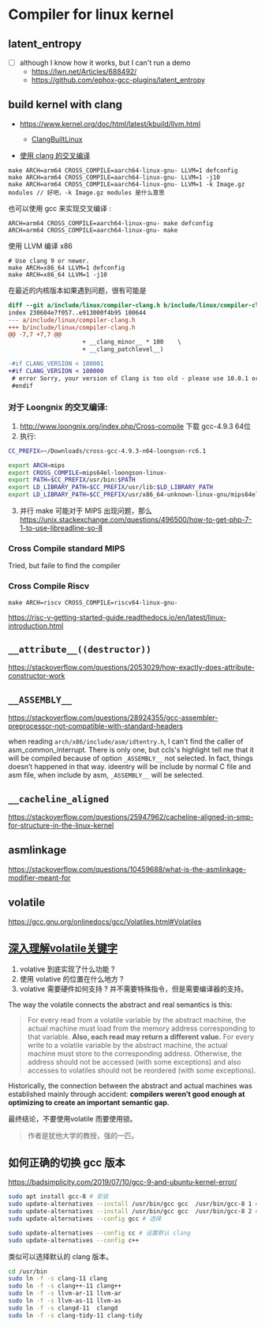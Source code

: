 # Compiler for linux kernel

## latent_entropy
- [ ] although I know how it works, but I can't run a demo
   - https://lwn.net/Articles/688492/
   - https://github.com/ephox-gcc-plugins/latent_entropy

## build kernel with clang
- https://www.kernel.org/doc/html/latest/kbuild/llvm.html
    - [ClangBuiltLinux](https://github.com/ClangBuiltLinux/tc-build)

- [使用 clang 的交叉编译](https://github.com/MaskRay/ccls/wiki/Example-Projects)
```
make ARCH=arm64 CROSS_COMPILE=aarch64-linux-gnu- LLVM=1 defconfig
make ARCH=arm64 CROSS_COMPILE=aarch64-linux-gnu- LLVM=1 -j10
make ARCH=arm64 CROSS_COMPILE=aarch64-linux-gnu- LLVM=1 -k Image.gz modules // 好吧，-k Image.gz modules 是什么意思
```

也可以使用 gcc 来实现交叉编译 :
```
ARCH=arm64 CROSS_COMPILE=aarch64-linux-gnu- make defconfig
ARCH=arm64 CROSS_COMPILE=aarch64-linux-gnu- make
```


使用 LLVM 编译 x86
```
# Use clang 9 or newer.
make ARCH=x86_64 LLVM=1 defconfig
make ARCH=x86_64 LLVM=1 -j10
```

在最近的内核版本如果遇到问题，很有可能是
```diff
diff --git a/include/linux/compiler-clang.h b/include/linux/compiler-clang.h
index 230604e7f057..e913000f4b95 100644
--- a/include/linux/compiler-clang.h
+++ b/include/linux/compiler-clang.h
@@ -7,7 +7,7 @@
                     + __clang_minor__ * 100    \
                     + __clang_patchlevel__)

-#if CLANG_VERSION < 100001
+#if CLANG_VERSION < 100000
 # error Sorry, your version of Clang is too old - please use 10.0.1 or newer.
 #endif
```

### 对于 Loongnix 的交叉编译:
1. http://www.loongnix.org/index.php/Cross-compile 下载 gcc-4.9.3 64位
2. 执行:
```sh
CC_PREFIX=~/Downloads/cross-gcc-4.9.3-n64-loongson-rc6.1

export ARCH=mips
export CROSS_COMPILE=mips64el-loongson-linux-
export PATH=$CC_PREFIX/usr/bin:$PATH
export LD_LIBRARY_PATH=$CC_PREFIX/usr/lib:$LD_LIBRARY_PATH
export LD_LIBRARY_PATH=$CC_PREFIX/usr/x86_64-unknown-linux-gnu/mips64el-loongson-linux/lib/:$LD_LIBRARY_PATH
```
3. 并行 make 可能对于 MIPS 出现问题，那么
https://unix.stackexchange.com/questions/496500/how-to-get-php-7-1-to-use-libreadline-so-8

### Cross Compile standard MIPS
Tried, but faile to find the compiler

### Cross Compile Riscv
```
make ARCH=riscv CROSS_COMPILE=riscv64-linux-gnu-
```
https://risc-v-getting-started-guide.readthedocs.io/en/latest/linux-introduction.html

## `__attribute__((destructor))`

https://stackoverflow.com/questions/2053029/how-exactly-does-attribute-constructor-work

## `__ASSEMBLY__`

https://stackoverflow.com/questions/28924355/gcc-assembler-preprocessor-not-compatible-with-standard-headers

when reading `arch/x86/include/asm/idtentry.h`,
I can't find the caller of asm_common_interrupt.
There is only one, but ccls's highlight tell me that it will be compiled because of option `_ASSEMBLY__` not selected.
In fact, things doesn’t happened in that way.
ideentry will be include by normal C file and asm file,
when include by asm, `_ASSEMBLY__` will be selected.

## `__cacheline_aligned`

https://stackoverflow.com/questions/25947962/cacheline-aligned-in-smp-for-structure-in-the-linux-kernel

## asmlinkage
https://stackoverflow.com/questions/10459688/what-is-the-asmlinkage-modifier-meant-for

## volatile
https://gcc.gnu.org/onlinedocs/gcc/Volatiles.html#Volatiles

## [深入理解volatile关键字](https://blog.regehr.org/archives/28)
1. volative 到底实现了什么功能 ?
2. 使用 volative 的位置在什么地方 ?
3. volative 需要硬件如何支持 ? 并不需要特殊指令，但是需要编译器的支持。

The way the volatile connects the abstract and real semantics is this:
> For every read from a volatile variable by the abstract machine, the actual machine must load from the memory address corresponding to that variable.  **Also, each read may return a different value.**  For every write to a volatile variable by the abstract machine, the actual machine must store to the corresponding address.  Otherwise, the address should not be accessed (with some exceptions) and also accesses to volatiles should not be reordered (with some exceptions).

Historically, the connection between the abstract and actual machines was established mainly through accident: **compilers weren’t good enough at optimizing to create an important semantic gap.**


最终结论，不要使用volatile 而要使用锁。

> 作者是犹他大学的教授，强的一匹。

## 如何正确的切换 gcc 版本
https://badsimplicity.com/2019/07/10/gcc-9-and-ubuntu-kernel-error/

```sh
sudo apt install gcc-8 # 安装
sudo update-alternatives --install /usr/bin/gcc gcc  /usr/bin/gcc-8 1 # 添加 alternatives
sudo update-alternatives --install /usr/bin/gcc gcc  /usr/bin/gcc-8 2 # 添加 alternatives
sudo update-alternatives --config gcc # 选择

sudo update-alternatives --config cc # 设置默认 clang
sudo update-alternatives --config c++
```
类似可以选择默认的 clang 版本。

```sh
cd /usr/bin
sudo ln -f -s clang-11 clang
sudo ln -f -s clang++-11 clang++
sudo ln -f -s llvm-ar-11 llvm-ar
sudo ln -f -s llvm-as-11 llvm-as
sudo ln -f -s clangd-11  clangd
sudo ln -f -s clang-tidy-11 clang-tidy
```
